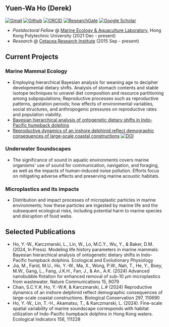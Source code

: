 ## Yuen-Wa Ho (Derek)

[![Gmail](https://img.shields.io/badge/Gmail-D14836?style=for-the-badge&logo=Gmail&logoColor=white&color=D14836)](mailto:hoyuenwaderek@gmail.com)
[![Github](https://img.shields.io/badge/Github-badge?style=for-the-badge&logo=Github&color=black)](https://github.com/YuenWaHo)
[![ORCID](https://img.shields.io/badge/ORCID-badge?style=for-the-badge&logo=ORCID&logoColor=white&color=Black)](https://orcid.org/0000-0003-1523-112X)
[![ResearchGate](https://img.shields.io/badge/RG-badge?style=for-the-badge&logo=ResearchGate&logoColor=ffffff&labelColor=000000&color=000000)](https://www.researchgate.net/profile/Yuen-Wa-Ho)
[![Google Scholar](https://img.shields.io/badge/GScholar-badge?style=for-the-badge&logo=GoogleScholar&color=ffffff)](https://scholar.google.com.hk/citations?user=rCZFcA4AAAAJ&hl=en)

- _Postdoctoral Fellow_ @ [Marine Ecology & Aquaculture Laboratory](https://www.seafoodmeal.today/), Hong Kong Polytechnic University (2021 Dec - present)
- _Research_ @ [Cetacea Research Institute](https://www.hku-cetacean-ecology.net/cri) (2015 Sep - present)

## Current Projects

### Marine Mammal Ecology

- Employing hierarchical Bayesian analysis for weaning age to decipher developmental dietary shifts. Analysis of stomach contents and stable isotope techniques to unravel diet composition and resource partitioning among subpopulations; Reproductive processes such as reproductive patterns, gestation periods; how effects of environmental variables, social structures, and anthropogenic pressures on reproductive rates and population viability.
- [Bayesian hierarchical analysis of ontogenetic dietary shifts in Indo-Pacific humpback dolphins](https://github.com/YuenWaHo/EEP-Sousa-WeaningAge)
- [Reproductive dynamics of an inshore delphinid reflect demographic consequences of large-scale coastal constructions](https://github.com/YuenWaHo/sousa_repro_dynamics) [![DOI](https://img.shields.io/badge/10.1016%2Fj.biocon.2024.110690-logo?style=flat-square&label=DOI&labelColor=a9bcc2&color=edf1f0&link=10.1016%2Fj.biocon.2024.110690)](https://doi.org/10.1016/j.biocon.2024.110690)

### Underwater Soundscapes

- The significance of sound in aquatic environments covers marine organisms' use of sound for communication, navigation, and foraging, as well as the impacts of human-induced noise pollution. Efforts focus on mitigating adverse effects and preserving marine acoustic habitats.

### Microplastics and its impacts

- Distribution and impact processes of microplastic particles in marine environments; how these particles are ingested by marine life and the subsequent ecological risks, including potential harm to marine species and disruption of food webs.

## Selected Publications

- Ho, Y.-W., Karczmarski, L., Lin, W., Lo, M.C.Y., Wu, Y., & Baker, D.M. (2024, In Press). Modeling life history parameters in marine mammals: Bayesian hierarchical analysis of ontogenetic dietary shifts in Indo-Pacific humpback dolphins. Ecological and Evolutionary Physiology
- Jia, M., Farid, M.U., Ho, Y.-W., Ma, X., Wong, P.W., Nah, T., He, Y., Boey, M.W., Gang, L., Fang, J.K.H., Fan, J., & An., A.K. (2024) Advanced nanobubble flotation for enhanced removal of sub-10 µm microplastics from wastewater. Nature Communications 15, 9079
- Chan, S.C.Y.#, Ho, Y.-W.#, & Karczmarski, L.# (2024) Reproductive dynamics of an inshore delphinid reflect demographic consequences of large-scale coastal constructions. Biological Conservation 297, 110690
- Ho, Y.-W., Lin, T.-H., Akamatsu, T., & Karczmarski, L. (2024). Fine-scale spatial variability of marine soundscape corresponds with habitat utilization of Indo-Pacific humpback dolphins in Hong Kong waters. Ecological Indicators 158, 111228

<!---

[![DOI](https://img.shields.io/badge/DOI-10.1016/j.biocon.2024.110690-blue?&logoColor=f5f5f5)](https://10.1016/j.biocon.2024.110690)

--->
